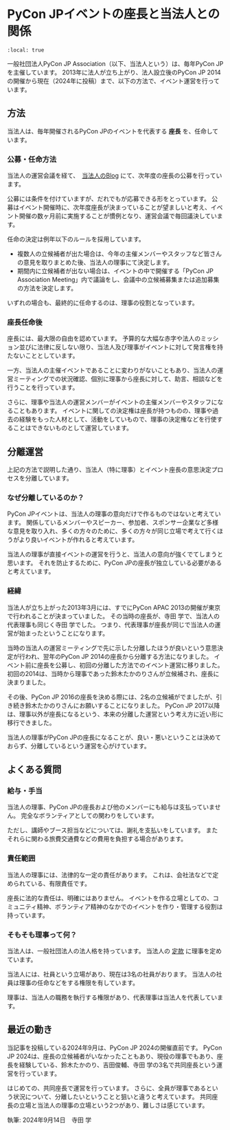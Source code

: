 # PyCon JPイベントの座長と当法人との関係

```{contents}
:local: true
```

一般社団法人PyCon JP Association（以下、当法人という）は、毎年PyCon JPを主催しています。
2013年に法人が立ち上がり、法人設立後のPyCon JP 2014の開催から現在（2024年に投稿）まで、以下の方法で、イベント運営を行っています。


## 方法

当法人は、毎年開催されるPyCon JPのイベントを代表する **座長** を、任命しています。

### 公募・任命方法

当法人の運営会議を経て、　[当法人のBlog](https://pyconjp.blogspot.com/) にて、次年度の座長の公募を行っています。

公募には条件を付けていますが、だれでもが応募できる形をとっています。
公募はイベント開催時に、次年度座長が決まっていることが望ましいと考え、イベント開催の数ヶ月前に実施することが慣例となり、運営会議で毎回議決しています。

任命の決定は例年以下のルールを採用しています。

- 複数人の立候補者が出た場合は、今年の主催メンバーやスタッフなど皆さんの意見を取りまとめた後、当法人の理事にて決定します。
- 期間内に立候補者が出ない場合は、イベントの中で開催する「PyCon JP Association Meeting」内で議論をし、会議中の立候補募集または追加募集の方法を決定します。 

いずれの場合も、最終的に任命するのは、理事の役割となっています。

### 座長任命後

座長には、最大限の自由を認めています。
予算的な大幅な赤字や法人のミッション並びに法律に反しない限り、当法人及び理事がイベントに対して発言権を持たないこととしています。

一方、当法人の主催イベントであることに変わりがないこともあり、当法人の運営ミーティングでの状況確認、個別に理事から座長に対して、助言、相談などを行うことを行っています。

さらに、理事や当法人の運営メンバーがイベントの主催メンバーやスタッフになることもあります。
イベントに関しての決定権は座長が持つものの、理事や過去の経験をもった人材として、活動をしていもので、理事の決定権などを行使することはできないものとして運営しています。


## 分離運営

上記の方法で説明した通り、当法人（特に理事）とイベント座長の意思決定プロセスを分離しています。

### なぜ分離しているのか？

PyCon JPイベントは、当法人の理事の意向だけで作るものではないと考えています。
関係しているメンバーやスピーカー、参加者、スポンサー企業など多様な意見を取り入れ、多くの方々のために、多くの方々が同じ立場で考えて行くほうがより良いイベントが作れると考えています。

当法人の理事が直接イベントの運営を行うと、当法人の意向が強くでてしまうと思います。
それを防止するために、PyCon JPの座長が独立している必要があると考えています。

### 経緯

当法人が立ち上がった2013年3月には、すでにPyCon APAC 2013の開催が東京で行われることが決まっていました。
その当時の座長が、寺田 学で、当法人の代表理事も同じく寺田 学でした。
つまり、代表理事が座長が同じで当法人の運営が始まったということになります。

当時の当法人の運営ミーティングで先に示した分離したほうが良いという意思決定が行われ、翌年のPyCon JP 2014の座長から分離する方法になりました。
イベント前に座長を公募し、初回の分離した方法でのイベント運営に移りました。
初回の2014は、当時から理事であった鈴木たかのりさんが立候補され、座長に決まりました。

その後、PyCon JP 2016の座長を決める際には、2名の立候補がでましたが、引き続き鈴木たかのりさんにお願いすることになりました。
PyCon JP 2017以降は、理事以外が座長になるという、本来の分離した運営という考え方に近い形に移行できました。

当法人の理事がPyCon JPの座長になることが、良い・悪いということは決めておらず、分離しているという運営を心がけています。


## よくある質問

### 給与・手当

当法人の理事、PyCon JPの座長および他のメンバーにも給与は支払っていません。
完全なボランティアとしての関わりをしています。

ただし、講師やブース担当などについては、謝礼を支払いをしています。
またそれらに関わる旅費交通費などの費用を負担する場合があります。

### 責任範囲

当法人の理事には、法律的な一定の責任があります。
これは、会社法などで定められている、有限責任です。

座長に法的な責任は、明確にはありません。
イベントを作る立場としての、コミュニティ精神、ボランティア精神のなかでのイベントを作り・管理する役割は持っています。


### そもそも理事って何？

当法人は、一般社団法人の法人格を持っています。
当法人の [定款](/committee/contract.html) に理事を定めています。

当法人には、社員という立場があり、現在は3名の社員がおります。
当法人の社員は理事の任命などをする権限を有しています。

理事は、当法人の職務を執行する権限があり、代表理事は当法人を代表しています。


## 最近の動き

当記事を投稿している2024年9月は、PyCon JP 2024の開催直前です。
PyCon JP 2024は、座長の立候補者がいなかったこともあり、現役の理事でもあり、座長を経験している、鈴木たかのり、吉田俊輔、寺田 学の3名で共同座長という運営を行っています。

はじめての、共同座長で運営を行っています。
さらに、全員が理事であるという状況について、分離したいということと狙いと違うと考えています。
共同座長の立場と当法人の理事の立場という2つがあり、難しさは感じています。


執筆: 2024年9月14日　寺田 学
